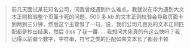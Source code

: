 > 前几天面试某花知名公司，问我曾经遇到什么难点，我就说在华为遇到大文本正则检验整个页面卡死的问题，500 多 kb 的文本正则校验会导致页面卡到两到三分钟，然后这个主管冒了一句，说，我们公司几百兆的文本正则匹配都是秒出结果，然后 diss 了我一番……我想问大佬真的有这么快吗？我记得以前做个数字，字符串，符号之类的匹配如果文本长了都会卡顿 